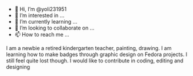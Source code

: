 - 👋 Hi, I’m @yoli231951
- 👀 I’m interested in ...
- 🌱 I’m currently learning ...
- 💞️ I’m looking to collaborate on ...
- 📫 How to reach me ...

<!---
yoli231951/yoli231951 is a ✨ special ✨ repository because its `README.md` (this file) appears on your GitHub profile.
You can click the Preview link to take a look at your changes.
--->I am a newbie a retired kindergarten teacher, painting, drawing. I am learning how to make badges through graphic design on Fedora projects. I still feel quite lost though. I would like to contribute in coding, editing and designing
